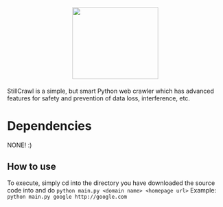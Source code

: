 # <center><img src="https://i.imgur.com/HpEAvw1.png" width=200 height=166.65></center>

StillCrawl is a simple, but smart Python web crawler which has advanced features for safety and prevention of data loss, interference, etc.


# Dependencies

 NONE! :)

## How to use

To execute, simply cd into the directory you have downloaded the source code into and do `python main.py <domain name> <homepage url>`
Example: `python main.py google http://google.com`


